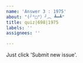 ```yaml
---
name: 'Answer 3 : 1975'
about: "(╯°□°）╯︵ ┻━┻"
title: quiz|698|1975
labels: ''
assignees: ''

---
```


Just click 'Submit new issue'.
